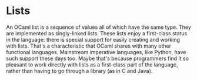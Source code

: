 # Lists

An OCaml list is a sequence of values all of which have the same type.
They are implemented as singly-linked lists.  These lists enjoy a
first-class status in the language:  there is special support for easily
creating and working with lists.  That's a characteristic that OCaml
shares with many other functional languages.  Mainstream imperative
languages, like Python, have such support these days too.  Maybe that's
because programmers find it so pleasant to work directly with lists as a
first-class part of the language, rather than having to go through a
library (as in C and Java).